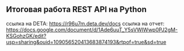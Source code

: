 ## Итоговая работа REST API на Python
ссылка на DETA: https://r96u7m.deta.dev/docs
ссылка на отчет: https://docs.google.com/document/d/1Ade6uuT_Y5sVWIWwp0PJ2gM-KSGohzGK/edit?usp=sharing&ouid=109056520413683874193&rtpof=true&sd=true
